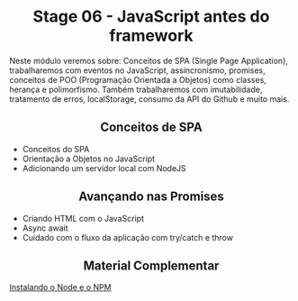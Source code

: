 <h1 align="center">Stage 06 - JavaScript antes do framework</h1>

Neste módulo veremos sobre: Conceitos de SPA (Single Page Application), trabalharemos com eventos no JavaScript, assincronismo, promises, conceitos de POO (Programação Orientada a Objetos) como classes, herança e polimorfismo. Também trabalharemos com imutabilidade, tratamento de erros, localStorage, consumo da API do Github e muito mais.

<h2 align="center">Conceitos de SPA</h2>

- Conceitos do SPA
- Orientação a Objetos no JavaScript
- Adicionando um servidor local com NodeJS

<h2 align="center">Avançando nas Promises</h2>

- Criando HTML com o JavaScript
- Async await
- Cuidado com o fluxo da aplicação com try/catch e throw

<h2 align="center">Material Complementar</h2>

[Instalando o Node e o NPM](https://efficient-sloth-d85.notion.site/Instalando-o-Node-e-o-NPM-d162e2582d5c48499bc6703526912456)
